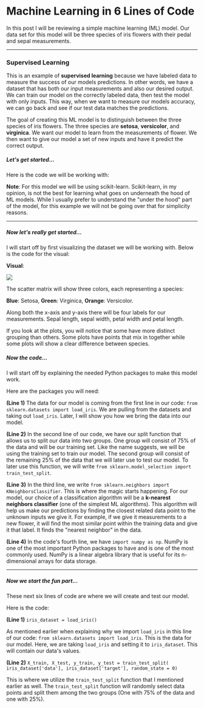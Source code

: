 # Machine Learning in 6 Lines of Code


In this post I will be reviewing a simple machine learning (ML) model. Our data set for this model will be three species of iris flowers with their pedal and sepal measurements.

<hr>

<h3>Supervised Learning</h3>

This is an example of <b>supervised learning</b> because we have labeled data to measure the success of our models predictions. In other words, we have a dataset that has both our input measurements and also our desired output. We can train our model on the correctly labeled data, then test the model with only inputs. This way, when we want to measure our models accuracy, we can go back and see if our test data matches the predictions.

The goal of creating this ML model is to distinguish between the three species of iris flowers. The three species are <b>setosa</b>, <b>versicolor</b>, and <b>virginica</b>. We want our model to learn from the measurements of flower. We then want to give our model a set of new inputs and have it predict the correct output.

<h5>Let's get started...</h5>

Here is the code we will be working with:

<script src="https://gist.github.com/A-I-dan/c1852b9950c00850a4e59fa675646b9d.js"></script>


<b>Note</b>: For this model we will be using scikit-learn. Scikit-learn, in my opinion, is not the best for learning what goes on underneath the hood of ML models. While I usually prefer to understand the "under the hood" part of the model, for this example we will not be going over that for simplicity reasons.

<hr>

<h5>Now let's really get started...</h5>

I will start off by first visualizing the dataset we will be working with. Below is the code for the visual:

<script src="https://gist.github.com/A-I-dan/778ff4574d31430a4877912b9fcf8214.js"></script>

<b>Visual</b>:

<img src='https://github.com/A-I-dan/blog/blob/master/images/iris_dataset_plot.png?raw=true'>


The scatter matrix will show three colors, each representing a species:

<b>Blue</b>: Setosa, <b>Green</b>: Virginica, <b>Orange</b>: Versicolor.

Along both the x-axis and y-axis there will be four labels for our measurements. Sepal length, sepal width, petal width and petal length.

If you look at the plots, you will notice that some have more distinct grouping than others. Some plots have points that mix in together while some plots will show a clear difference between species.

<h5>Now the code...</h5>

I will start off by explaining the needed Python packages to make this model work.

Here are the packages you will need:

<script src="https://gist.github.com/A-I-dan/43dc749f03a5af805d88817dd774a3fa.js"></script>


<b>(Line 1)</b> The data for our model is coming from the first line in our code:
`from sklearn.datasets import load_iris`. We are pulling from the datasets and taking out `load_iris`. Later, I will show you how we bring the data into our model.

<b>(Line 2)</b> In the second line of our code, we have our split function that allows us to split our data into two groups. One group will consist of 75% of the data and will be our training set. Like the name suggests, we will be using the training set to train our model. The second group will consist of the remaining 25% of the data that we will later use to test our model. To later use this function, we will write `from sklearn.model_selection import train_test_split`.

<b>(Line 3)</b> In the third line, we write `from sklearn.neighbors import KNeighborsClassifier`. This is where the magic starts happening. For our model, our choice of a classification algorithm will be a <b>k-nearest neighbors classifier</b> (one of the simplest ML algorithms). This algorithm will help us make our predictions by finding the closest related data point to the unknown inputs we give it. For example, if we give it measurements to a new flower, it will find the most similar point within the training data and give it that label. It finds the "nearest neighbor" in the data.

<b>(Line 4)</b> In the code's fourth line, we have `import numpy as np`. NumPy is one of the most important Python packages to have and is one of the most commonly used. NumPy is a linear algebra library that is useful for its n-dimensional arrays for data storage.

<hr>

<h5>Now we start the fun part...</h5>


These next six lines of code are where we will create and test our model.

Here is the code:

<script src="https://gist.github.com/A-I-dan/79b8f87802bc13ad418447f4d6214112.js"></script>


<b>(Line 1)</b> `iris_dataset = load_iris()`

As mentioned earlier when explaining why we import `load_iris` in this line of our code: `from sklearn.datasets import load_iris`. This is the data for our model. Here, we are taking `load_iris` and setting it to `iris_dataset`. This will contain our data's values.


<b>(Line 2)</b>  `X_train, X_test, y_train, y_test = train_test_split(
    iris_dataset['data'], iris_dataset['target'], random_state = 0)`

  This is where we utilize the `train_test_split` function that I mentioned earlier as well. The `train_test_split` function will randomly select data points and split them among the two groups (One with 75% of the data and one with 25%).
